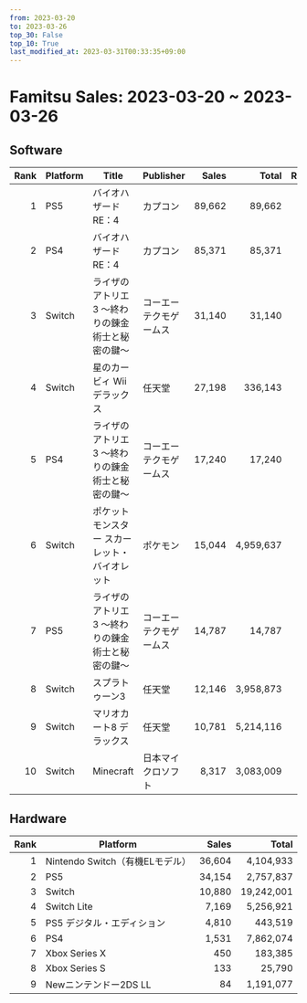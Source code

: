 ```yaml
---
from: 2023-03-20
to: 2023-03-26
top_30: False
top_10: True
last_modified_at: 2023-03-31T00:33:35+09:00
---
```

# Famitsu Sales: 2023-03-20 ~ 2023-03-26
## Software
| Rank | Platform | Title | Publisher | Sales | Total | Rate | New |
| -: | -- | -- | -- | -: | -: | -: | -- |
| 1 | PS5 | バイオハザード RE：4 | カプコン | 89,662 | 89,662 |  | **New** |
| 2 | PS4 | バイオハザード RE：4 | カプコン | 85,371 | 85,371 |  | **New** |
| 3 | Switch | ライザのアトリエ3 ～終わりの錬金術士と秘密の鍵～ | コーエーテクモゲームス | 31,140 | 31,140 |  | **New** |
| 4 | Switch | 星のカービィ Wii デラックス | 任天堂 | 27,198 | 336,143 |  |  |
| 5 | PS4 | ライザのアトリエ3 ～終わりの錬金術士と秘密の鍵～ | コーエーテクモゲームス | 17,240 | 17,240 |  | **New** |
| 6 | Switch | ポケットモンスター スカーレット・バイオレット | ポケモン | 15,044 | 4,959,637 |  |  |
| 7 | PS5 | ライザのアトリエ3 ～終わりの錬金術士と秘密の鍵～ | コーエーテクモゲームス | 14,787 | 14,787 |  | **New** |
| 8 | Switch | スプラトゥーン3 | 任天堂 | 12,146 | 3,958,873 |  |  |
| 9 | Switch | マリオカート8 デラックス | 任天堂 | 10,781 | 5,214,116 |  |  |
| 10 | Switch | Minecraft | 日本マイクロソフト | 8,317 | 3,083,009 |  |  |

## Hardware
| Rank | Platform | Sales | Total |
| -: | -- | -: | -: |
| 1 | Nintendo Switch（有機ELモデル） | 36,604 | 4,104,933 |
| 2 | PS5 | 34,154 | 2,757,837 |
| 3 | Switch | 10,880 | 19,242,001 |
| 4 | Switch Lite | 7,169 | 5,256,921 |
| 5 | PS5 デジタル・エディション | 4,810 | 443,519 |
| 6 | PS4 | 1,531 | 7,862,074 |
| 7 | Xbox Series X | 450 | 183,385 |
| 8 | Xbox Series S | 133 | 25,790 |
| 9 | Newニンテンドー2DS LL | 84 | 1,191,077 |